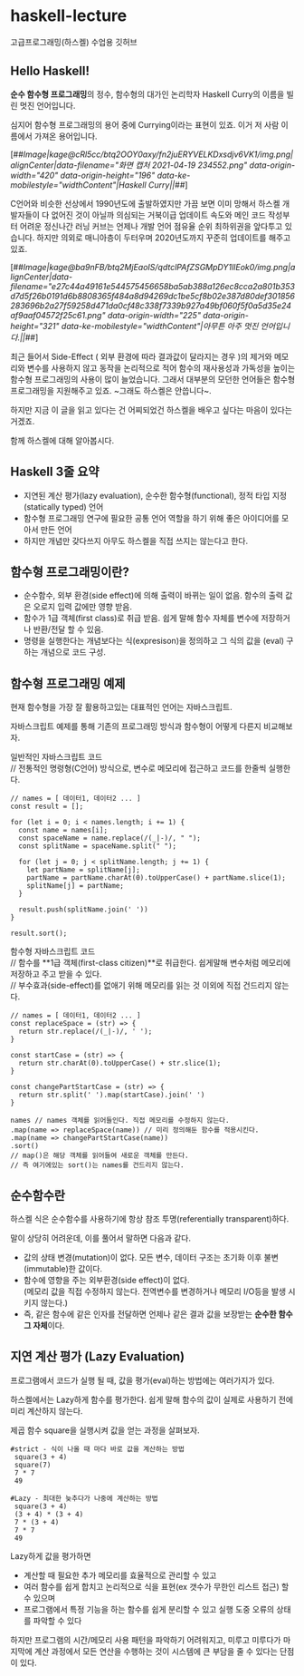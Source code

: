 # haskell-lecture
고급프로그래밍(하스켈)  수업용 깃허브

## Hello Haskell!

**순수 함수형 프로그래밍**의 정수, 함수형의 대가인 논리학자 Haskell Curry의 이름을 빌린 멋진 언어입니다.

심지어 함수형 프로그래밍의 용어 중에 Currying이라는 표현이 있죠. 이거 저 사람 이름에서 가져온 용어입니다.

[##_Image|kage@cRl5cc/btq2OOY0axy/fn2juERYVELKDxsdjv6VK1/img.png|alignCenter|data-filename="화면 캡처 2021-04-19 234552.png" data-origin-width="420" data-origin-height="196" data-ke-mobilestyle="widthContent"|Haskell Curry||_##]

C언어와 비슷한 선상에서 1990년도에 출발하였지만 가끔 보면 이미 망해서 하스켈 개발자들이 다 없어진 것이 아닐까 의심되는 거북이급 업데이트 속도와 메인 코드 작성부터 어려운 정신나간 러닝 커브는 언제나 개발 언어 점유율 순위 최하위권을 앞다투고 있습니다. 하지만 의외로 매니아층이 두터우며 2020년도까지 꾸준히 업데이트를 해주고 있죠.

[##_Image|kage@ba9nFB/btq2MjEaoIS/qdtclPAfZSGMpDY1lIEok0/img.png|alignCenter|data-filename="e27c44a49161e544575456658ba5ab388a126ec8cca2a801b353d7d5f26b0191d6b8808365f484a8d94269dc1be5cf8b02e387d80def301856283696b2a27f59258d471da0cf48c338f7339b927a49bf060f5f0a5d35e24af9aaf04572f25c61.png" data-origin-width="225" data-origin-height="321" data-ke-mobilestyle="widthContent"|아무튼 아주 멋진 언어입니다.||_##]

최근 들어서 Side-Effect ( 외부 환경에 따라 결과값이 달라지는 경우 )의 제거와 메모리와 변수를 사용하지 않고 동작을 논리적으로 적어 함수의 재사용성과 가독성을 높이는 함수형 프로그래밍의 사용이 많이 늘었습니다. 그래서 대부분의 모던한 언어들은 함수형 프로그래밍을 지원해주고 있죠. ~그래도 하스켈은 안씁니다~.

하지만 지금 이 글을 읽고 있다는 건 어찌되었건 하스켈을 배우고 싶다는 마음이 있다는 거겠죠.

함께 하스켈에 대해 알아봅시다.

## Haskell 3줄 요약

-   지연된 계산 평가(lazy evaluation), 순수한 함수형(functional), 정적 타입 지정 (statically typed) 언어
-   함수형 프로그래밍 연구에 필요한 공통 언어 역할을 하기 위해 좋은 아이디어를 모아서 만든 언어
-   하지만 개념만 갖다쓰지 아무도 하스켈을 직접 쓰지는 않는다고 한다.

## 함수형 프로그래밍이란?

-   순수함수, 외부 환경(side effect)에 의해 출력이 바뀌는 일이 없음. 함수의 출력 값은 오로지 입력 값에만 영향 받음.
-   함수가 1급 객체(first class)로 취급 받음. 쉽게 말해 함수 자체를 변수에 저장하거나 반환/전달 할 수 있음.
-   명령을 실행한다는 개념보다는 식(expresison)을 정의하고 그 식의 값을 (eval) 구하는 개념으로 코드 구성.

## 함수형 프로그래밍 예제

현재 함수형을 가장 잘 활용하고있는 대표적인 언어는 자바스크립트.

자바스크립트 예제를 통해 기존의 프로그래밍 방식과 함수형이 어떻게 다른지 비교해보자.

일반적인 자바스크립트 코드  
// 전통적인 명령형(C언어) 방식으로, 변수로 메모리에 접근하고 코드를 한줄씩 실행한다.

```
// names = [ 데이터1, 데이터2 ... ]
const result = [];
 
for (let i = 0; i < names.length; i += 1) {
  const name = names[i];
  const spaceName = name.replace(/(_|-)/, " ");
  const splitName = spaceName.split(" ");
 
  for (let j = 0; j < splitName.length; j += 1) {
    let partName = splitName[j];
    partName = partName.charAt(0).toUpperCase() + partName.slice(1);
    splitName[j] = partName;
  }
 
  result.push(splitName.join(' '))
}
 
result.sort();
```

함수형 자바스크립트 코드  
// 함수를 **1급 객체(first-class citizen)**로 취급한다. 쉽게말해 변수처럼 메모리에 저장하고 주고 받을 수 있다.  
// 부수효과(side-effect)를 없애기 위해 메모리를 읽는 것 이외에 직접 건드리지 않는다.

```
// names = [ 데이터1, 데이터2 ... ]
const replaceSpace = (str) => {
  return str.replace(/(_|-)/, ' ');
}
 
const startCase = (str) => {
  return str.charAt(0).toUpperCase() + str.slice(1);
}
 
const changePartStartCase = (str) => {
  return str.split(' ').map(startCase).join(' ')
}
 
names // names 객체를 읽어들인다. 직접 메모리를 수정하지 않는다.
.map(name => replaceSpace(name)) // 미리 정의해둔 함수를 적용시킨다.
.map(name => changePartStartCase(name))
.sort() 
// map()은 해당 객체를 읽어들여 새로운 객체를 만든다.
// 즉 여기에있는 sort()는 names를 건드리지 않는다.
```

## 순수함수란

하스켈 식은 순수함수를 사용하기에 항상 참조 투명(referentially transparent)하다.

말이 상당히 어려운데, 이를 풀어서 말하면 다음과 같다.

-   값의 상태 변경(mutation)이 없다. 모든 변수, 데이터 구조는 초기화 이후 불변(immutable)한 값이다.
-   함수에 영향을 주는 외부환경(side effect)이 없다.  
    (메모리 값을 직접 수정하지 않는다. 전역변수를 변경하거나 메모리 I/O등을 발생 시키지 않는다.)
-   즉, 같은 함수에 같은 인자를 전달하면 언제나 같은 결과 값을 보장받는 **순수한 함수 그 자체**이다.

## 지연 계산 평가 (Lazy Evaluation)

프로그램에서 코드가 실행 될 때, 값을 평가(eval)하는 방법에는 여러가지가 있다.

하스켈에서는 Lazy하게 함수를 평가한다. 쉽게 말해 함수의 값이 실제로 사용하기 전에 미리 계산하지 않는다.

제곱 함수 square을 실행시켜 값을 얻는 과정을 살펴보자.

```
#strict - 식이 나올 때 마다 바로 값을 계산하는 방법
 square(3 + 4)
 square(7)
 7 * 7
 49
 
#Lazy - 최대한 늦추다가 나중에 계산하는 방법
 square(3 + 4)
 (3 + 4) * (3 + 4)
 7 * (3 + 4)
 7 * 7
 49
```

Lazy하게 값을 평가하면

-   계산할 때 필요한 추가 메모리를 효율적으로 관리할 수 있고
-   여러 함수를 쉽게 합치고 논리적으로 식을 표현(ex 갯수가 무한인 리스트 접근) 할 수 있으며
-   프로그램에서 특정 기능을 하는 함수를 쉽게 분리할 수 있고 실행 도중 오류의 상태를 파악할 수 있다

하지만 프로그램의 시간/메모리 사용 패턴을 파악하기 어려워지고, 미루고 미루다가 마지막에 계산 과정에서 모든 연산을 수행하는 것이 시스템에 큰 부담을 줄 수 있다는 단점이 있다.
